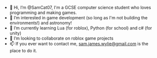 - 👋 Hi, I’m @SamCat07, I'm a GCSE computer science student who loves programming and making games.
- 👀 I’m interested in game development (so long as I'm not building the environments!) and astronomy!
- 🌱 I’m currently learning Lua (for roblox), Python (for school) and c# (for unity)
- 💞️ I’m looking to collaborate on roblox game projects
- 📫 If you ever want to contact me, sam.james.wylie@gmail.com is the place to do it.
